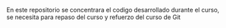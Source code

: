 En este repositorio se concentrara el codigo desarrollado durante el curso, se necesita para repaso del curso y refuerzo del curso de Git
